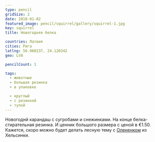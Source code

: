 ```yaml
---
type: pencil
gridSize: 2
date: 2018-01-02
featured_image: pencil/squirrel/gallery/squirrel-1.jpg
key: squirrel
title: Новогодняя белка

countries: Латвия
cities: Рига
latlng: 56.960237, 24.120342
geo: LVA

pencilCount: 1

tags:
  - животные
  - большая резинка
  - в упаковке

  - круглый
  - с резинкой
  - тупой
---
```


Новогоднй карандаш с сугробами и снежинками. На конце белка-стирательная резинка. И ценник большого размера с ценой в €1.50. Кажется, скоро можно будет делать лесную тему с [Олененком](?display=helsinki) из Хельсинки.
